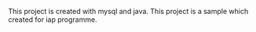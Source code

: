 This project is created with mysql and java. This project is a sample which created 
for iap programme.